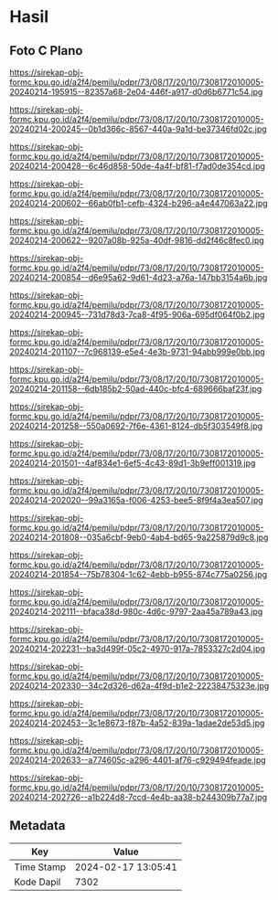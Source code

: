 # Hasil

## Foto C Plano

https://sirekap-obj-formc.kpu.go.id/a2f4/pemilu/pdpr/73/08/17/20/10/7308172010005-20240214-195915--82357a68-2e04-446f-a917-d0d6b6771c54.jpg

https://sirekap-obj-formc.kpu.go.id/a2f4/pemilu/pdpr/73/08/17/20/10/7308172010005-20240214-200245--0b1d366c-8567-440a-9a1d-be37346fd02c.jpg

https://sirekap-obj-formc.kpu.go.id/a2f4/pemilu/pdpr/73/08/17/20/10/7308172010005-20240214-200428--6c46d858-50de-4a4f-bf81-f7ad0de354cd.jpg

https://sirekap-obj-formc.kpu.go.id/a2f4/pemilu/pdpr/73/08/17/20/10/7308172010005-20240214-200602--66ab0fb1-cefb-4324-b296-a4e447063a22.jpg

https://sirekap-obj-formc.kpu.go.id/a2f4/pemilu/pdpr/73/08/17/20/10/7308172010005-20240214-200622--9207a08b-925a-40df-9816-dd2f46c8fec0.jpg

https://sirekap-obj-formc.kpu.go.id/a2f4/pemilu/pdpr/73/08/17/20/10/7308172010005-20240214-200854--d6e95a62-9d61-4d23-a76a-147bb3154a6b.jpg

https://sirekap-obj-formc.kpu.go.id/a2f4/pemilu/pdpr/73/08/17/20/10/7308172010005-20240214-200945--731d78d3-7ca8-4f95-906a-695df064f0b2.jpg

https://sirekap-obj-formc.kpu.go.id/a2f4/pemilu/pdpr/73/08/17/20/10/7308172010005-20240214-201107--7c968139-e5e4-4e3b-9731-94abb999e0bb.jpg

https://sirekap-obj-formc.kpu.go.id/a2f4/pemilu/pdpr/73/08/17/20/10/7308172010005-20240214-201158--6db185b2-50ad-440c-bfc4-689666baf23f.jpg

https://sirekap-obj-formc.kpu.go.id/a2f4/pemilu/pdpr/73/08/17/20/10/7308172010005-20240214-201258--550a0692-7f6e-4361-8124-db5f303549f8.jpg

https://sirekap-obj-formc.kpu.go.id/a2f4/pemilu/pdpr/73/08/17/20/10/7308172010005-20240214-201501--4af834e1-6ef5-4c43-89d1-3b9eff001319.jpg

https://sirekap-obj-formc.kpu.go.id/a2f4/pemilu/pdpr/73/08/17/20/10/7308172010005-20240214-202020--99a3165a-f006-4253-bee5-8f9f4a3ea507.jpg

https://sirekap-obj-formc.kpu.go.id/a2f4/pemilu/pdpr/73/08/17/20/10/7308172010005-20240214-201808--035a6cbf-9eb0-4ab4-bd65-9a225879d9c8.jpg

https://sirekap-obj-formc.kpu.go.id/a2f4/pemilu/pdpr/73/08/17/20/10/7308172010005-20240214-201854--75b78304-1c62-4ebb-b955-874c775a0256.jpg

https://sirekap-obj-formc.kpu.go.id/a2f4/pemilu/pdpr/73/08/17/20/10/7308172010005-20240214-202111--bfaca38d-980c-4d6c-9797-2aa45a789a43.jpg

https://sirekap-obj-formc.kpu.go.id/a2f4/pemilu/pdpr/73/08/17/20/10/7308172010005-20240214-202231--ba3d499f-05c2-4970-917a-7853327c2d04.jpg

https://sirekap-obj-formc.kpu.go.id/a2f4/pemilu/pdpr/73/08/17/20/10/7308172010005-20240214-202330--34c2d326-d62a-4f9d-b1e2-22238475323e.jpg

https://sirekap-obj-formc.kpu.go.id/a2f4/pemilu/pdpr/73/08/17/20/10/7308172010005-20240214-202453--3c1e8673-f87b-4a52-839a-1adae2de53d5.jpg

https://sirekap-obj-formc.kpu.go.id/a2f4/pemilu/pdpr/73/08/17/20/10/7308172010005-20240214-202633--a774605c-a296-4401-af76-c929494feade.jpg

https://sirekap-obj-formc.kpu.go.id/a2f4/pemilu/pdpr/73/08/17/20/10/7308172010005-20240214-202726--a1b224d8-7ccd-4e4b-aa38-b244309b77a7.jpg


## Metadata

| Key        | Value               |
| ---------- | ------------------- |
| Time Stamp | 2024-02-17 13:05:41 |
| Kode Dapil | 7302                |



